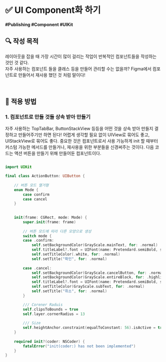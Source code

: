 # ✅ UI Component화 하기

#### #Publishing #Component #UIKit 

## **🔍** 작성 목적

레이아웃을 잡을 때 가장 시간이 많이 걸리는 작업이 반복적인 컴포넌트들을 작성하는 것인 것 같다.   
자주 사용하는 컴포넌트 들을 클래스 등을 만들어 관리할 수는 없을까? Figma에서 컴포넌트로 만들어서 재사용 했던 것 처럼 말이다!

<br>

## 📌 적용 방법

### 1. 컴포넌트로 만들 것들 상속 받아 만들기

자주 사용하는 TopTabBar, ButtonStackView 등등을 어떤 것을 상속 받아 만들지 결정하고 만들어주기만 하면 된다! 어렵게 생각할 필요 없이 UIView로 묶어도 좋고, UIStackView로 묶어도 좋다. 중요한 것은 컴포넌트로서 사용 가능하게 init 할 때부터 커스텀 가능한 메서드를 만들거나, 재사용을 위한 부분들을 신경써주는 것이다. 다음 코드는 액션 버튼을 만들기 위해 만들어둔 컴포넌트이다.

~~~swift

import UIKit

final class ActionButton: UIButton {
    
    // 버튼 모드 열거형
    enum Mode {
        case confirm
        case cancel
    }
    
    
    init(frame: CGRect, mode: Mode) {
        super.init(frame: frame)
        
        // 버튼 모드에 따라 다른 모양으로 생성
        switch mode {
        case .confirm:
            self.setBackgroundColor(GrayScale.mainText, for: .normal)
            self.titleLabel?.font = UIFont(name: Pretendard.semiBold, size: 17)
            self.setTitleColor(.white, for: .normal)
            self.setTitle("확인", for: .normal)
            
        case .cancel:
            self.setBackgroundColor(GrayScale.cancelButton, for: .normal)
            self.setBackgroundColor(GrayScale.entireBlock, for: .highlighted)
            self.titleLabel?.font = UIFont(name: Pretendard.semiBold, size: 17)
            self.setTitleColor(GrayScale.subText, for: .normal)
            self.setTitle("취소", for: .normal)
        }

        /// Corener Raduis
        self.clipsToBounds = true
        self.layer.cornerRadius = 13
        
        /// Size
        self.heightAnchor.constraint(equalToConstant: 56).isActive = true
    }
    
    required init?(coder: NSCoder) {
        fatalError("init(coder:) has not been implemented")
    }
}
~~~